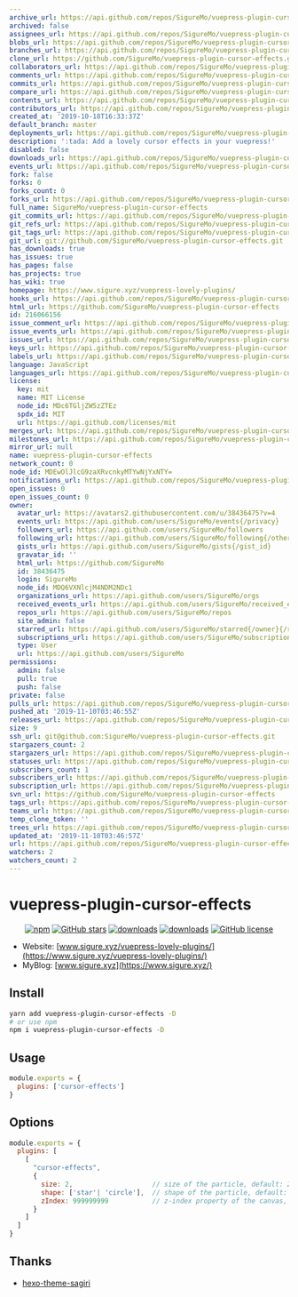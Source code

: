 ```yaml
---
archive_url: https://api.github.com/repos/SigureMo/vuepress-plugin-cursor-effects/{archive_format}{/ref}
archived: false
assignees_url: https://api.github.com/repos/SigureMo/vuepress-plugin-cursor-effects/assignees{/user}
blobs_url: https://api.github.com/repos/SigureMo/vuepress-plugin-cursor-effects/git/blobs{/sha}
branches_url: https://api.github.com/repos/SigureMo/vuepress-plugin-cursor-effects/branches{/branch}
clone_url: https://github.com/SigureMo/vuepress-plugin-cursor-effects.git
collaborators_url: https://api.github.com/repos/SigureMo/vuepress-plugin-cursor-effects/collaborators{/collaborator}
comments_url: https://api.github.com/repos/SigureMo/vuepress-plugin-cursor-effects/comments{/number}
commits_url: https://api.github.com/repos/SigureMo/vuepress-plugin-cursor-effects/commits{/sha}
compare_url: https://api.github.com/repos/SigureMo/vuepress-plugin-cursor-effects/compare/{base}...{head}
contents_url: https://api.github.com/repos/SigureMo/vuepress-plugin-cursor-effects/contents/{+path}
contributors_url: https://api.github.com/repos/SigureMo/vuepress-plugin-cursor-effects/contributors
created_at: '2019-10-18T16:33:37Z'
default_branch: master
deployments_url: https://api.github.com/repos/SigureMo/vuepress-plugin-cursor-effects/deployments
description: ':tada: Add a lovely cursor effects in your vuepress!'
disabled: false
downloads_url: https://api.github.com/repos/SigureMo/vuepress-plugin-cursor-effects/downloads
events_url: https://api.github.com/repos/SigureMo/vuepress-plugin-cursor-effects/events
fork: false
forks: 0
forks_count: 0
forks_url: https://api.github.com/repos/SigureMo/vuepress-plugin-cursor-effects/forks
full_name: SigureMo/vuepress-plugin-cursor-effects
git_commits_url: https://api.github.com/repos/SigureMo/vuepress-plugin-cursor-effects/git/commits{/sha}
git_refs_url: https://api.github.com/repos/SigureMo/vuepress-plugin-cursor-effects/git/refs{/sha}
git_tags_url: https://api.github.com/repos/SigureMo/vuepress-plugin-cursor-effects/git/tags{/sha}
git_url: git://github.com/SigureMo/vuepress-plugin-cursor-effects.git
has_downloads: true
has_issues: true
has_pages: false
has_projects: true
has_wiki: true
homepage: https://www.sigure.xyz/vuepress-lovely-plugins/
hooks_url: https://api.github.com/repos/SigureMo/vuepress-plugin-cursor-effects/hooks
html_url: https://github.com/SigureMo/vuepress-plugin-cursor-effects
id: 216066156
issue_comment_url: https://api.github.com/repos/SigureMo/vuepress-plugin-cursor-effects/issues/comments{/number}
issue_events_url: https://api.github.com/repos/SigureMo/vuepress-plugin-cursor-effects/issues/events{/number}
issues_url: https://api.github.com/repos/SigureMo/vuepress-plugin-cursor-effects/issues{/number}
keys_url: https://api.github.com/repos/SigureMo/vuepress-plugin-cursor-effects/keys{/key_id}
labels_url: https://api.github.com/repos/SigureMo/vuepress-plugin-cursor-effects/labels{/name}
language: JavaScript
languages_url: https://api.github.com/repos/SigureMo/vuepress-plugin-cursor-effects/languages
license:
  key: mit
  name: MIT License
  node_id: MDc6TGljZW5zZTEz
  spdx_id: MIT
  url: https://api.github.com/licenses/mit
merges_url: https://api.github.com/repos/SigureMo/vuepress-plugin-cursor-effects/merges
milestones_url: https://api.github.com/repos/SigureMo/vuepress-plugin-cursor-effects/milestones{/number}
mirror_url: null
name: vuepress-plugin-cursor-effects
network_count: 0
node_id: MDEwOlJlcG9zaXRvcnkyMTYwNjYxNTY=
notifications_url: https://api.github.com/repos/SigureMo/vuepress-plugin-cursor-effects/notifications{?since,all,participating}
open_issues: 0
open_issues_count: 0
owner:
  avatar_url: https://avatars2.githubusercontent.com/u/38436475?v=4
  events_url: https://api.github.com/users/SigureMo/events{/privacy}
  followers_url: https://api.github.com/users/SigureMo/followers
  following_url: https://api.github.com/users/SigureMo/following{/other_user}
  gists_url: https://api.github.com/users/SigureMo/gists{/gist_id}
  gravatar_id: ''
  html_url: https://github.com/SigureMo
  id: 38436475
  login: SigureMo
  node_id: MDQ6VXNlcjM4NDM2NDc1
  organizations_url: https://api.github.com/users/SigureMo/orgs
  received_events_url: https://api.github.com/users/SigureMo/received_events
  repos_url: https://api.github.com/users/SigureMo/repos
  site_admin: false
  starred_url: https://api.github.com/users/SigureMo/starred{/owner}{/repo}
  subscriptions_url: https://api.github.com/users/SigureMo/subscriptions
  type: User
  url: https://api.github.com/users/SigureMo
permissions:
  admin: false
  pull: true
  push: false
private: false
pulls_url: https://api.github.com/repos/SigureMo/vuepress-plugin-cursor-effects/pulls{/number}
pushed_at: '2019-11-10T03:46:55Z'
releases_url: https://api.github.com/repos/SigureMo/vuepress-plugin-cursor-effects/releases{/id}
size: 9
ssh_url: git@github.com:SigureMo/vuepress-plugin-cursor-effects.git
stargazers_count: 2
stargazers_url: https://api.github.com/repos/SigureMo/vuepress-plugin-cursor-effects/stargazers
statuses_url: https://api.github.com/repos/SigureMo/vuepress-plugin-cursor-effects/statuses/{sha}
subscribers_count: 1
subscribers_url: https://api.github.com/repos/SigureMo/vuepress-plugin-cursor-effects/subscribers
subscription_url: https://api.github.com/repos/SigureMo/vuepress-plugin-cursor-effects/subscription
svn_url: https://github.com/SigureMo/vuepress-plugin-cursor-effects
tags_url: https://api.github.com/repos/SigureMo/vuepress-plugin-cursor-effects/tags
teams_url: https://api.github.com/repos/SigureMo/vuepress-plugin-cursor-effects/teams
temp_clone_token: ''
trees_url: https://api.github.com/repos/SigureMo/vuepress-plugin-cursor-effects/git/trees{/sha}
updated_at: '2019-11-10T03:46:57Z'
url: https://api.github.com/repos/SigureMo/vuepress-plugin-cursor-effects
watchers: 2
watchers_count: 2
---
```


# vuepress-plugin-cursor-effects

<p align="center">
   <a href="https://www.npmjs.com/package/vuepress-plugin-cursor-effects" target="_blank"><img alt="npm" src="https://img.shields.io/npm/v/vuepress-plugin-cursor-effects.svg"></a>
   <a href="https://github.com/SigureMo/vuepress-plugin-cursor-effects/stargazers" target="_blank"><img alt="GitHub stars" src="https://img.shields.io/github/stars/SigureMo/vuepress-plugin-cursor-effects"></a>
   <a href="https://www.npmjs.com/package/vuepress-plugin-cursor-effects" target="_blank"><img alt="downloads" src="https://img.shields.io/npm/dt/vuepress-plugin-cursor-effects.svg"></a>
   <a href="https://www.npmjs.com/package/vuepress-plugin-cursor-effects" target="_blank"><img alt="downloads" src="https://img.shields.io/npm/dm/vuepress-plugin-cursor-effects.svg"></a>
   <a href="https://github.com/SigureMo/vuepress-plugin-cursor-effects/blob/master/LICENSE" target="_blank"><img alt="GitHub license" src="https://img.shields.io/github/license/SigureMo/vuepress-plugin-cursor-effects"></a>
</p>

- Website: [www.sigure.xyz/vuepress-lovely-plugins/](https://www.sigure.xyz/vuepress-lovely-plugins/)
- MyBlog: [www.sigure.xyz](https://www.sigure.xyz/)

## Install

``` bash
yarn add vuepress-plugin-cursor-effects -D
# or use npm
npm i vuepress-plugin-cursor-effects -D
```

## Usage

``` javascript
module.exports = {
  plugins: ['cursor-effects']
}
```

## Options

``` js
module.exports = {
  plugins: [
    [
      "cursor-effects",
      {
        size: 2,                    // size of the particle, default: 2
        shape: ['star'| 'circle'],  // shape of the particle, default: 'star'
        zIndex: 999999999           // z-index property of the canvas, default: 999999999
      }
    ]
  ]
}
```

## Thanks

- [hexo-theme-sagiri](https://github.com/DIYgod/diygod.me/blob/master/themes/sagiri/src/cursor-effects.js)
